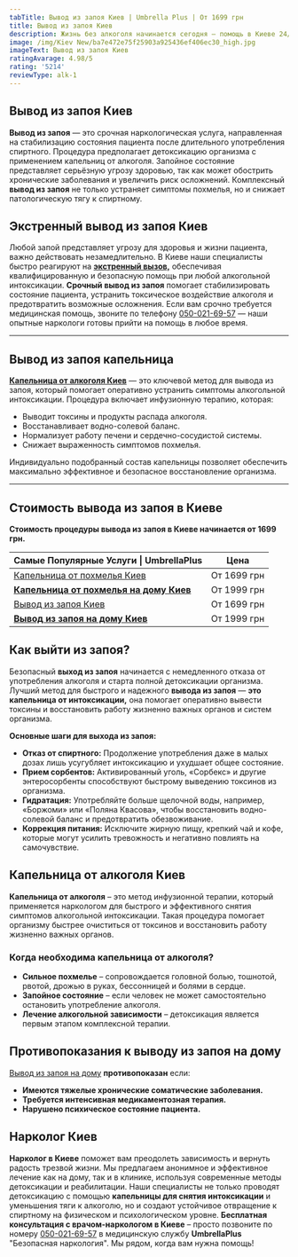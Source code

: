 ```yaml
---
tabTitle: Вывод из запоя Киев | Umbrella Plus | От 1699 грн
title: Вывод из запоя Киев
description: Жизнь без алкоголя начинается сегодня – помощь в Киеве 24/7
image: /img/Kiev New/ba7e472e75f25903a925436ef406ec30_high.jpg
imageText: Вывод из запоя Киев
ratingAvarage: 4.98/5
rating: '5214'
reviewType: alk-1
---
```


## Вывод из запоя Киев

**Вывод из запоя** — это срочная наркологическая услуга, направленная на стабилизацию состояния пациента после длительного употребления спиртного. Процедура предполагает детоксикацию организма с применением капельниц от алкоголя. Запойное состояние представляет серьёзную угрозу здоровью, так как может обострить хронические заболевания и увеличить риск осложнений. Комплексный **вывод из запоя** не только устраняет симптомы похмелья, но и снижает патологическую тягу к спиртному.

## Экстренный вывод из запоя Киев

Любой запой представляет угрозу для здоровья и жизни пациента, важно действовать незамедлительно. В Киеве наши специалисты быстро реагируют на **[экстренный вызов,](https://umbrella-plus.com.ua/kiev/vivod-iz-zapoia-na-domy-kiev/)** обеспечивая квалифицированную и безопасную помощь при любой алкогольной интоксикации. **Срочный вывод из запоя** помогает стабилизировать состояние пациента, устранить токсическое воздействие алкоголя и предотвратить возможные осложнения. Если вам срочно требуется медицинская помощь, звоните по телефону [050-021-69-57](tel:0500216957) — наши опытные наркологи готовы прийти на помощь в любое время.

***

## Вывод из запоя капельница

**[Капельница от алкоголя Киев](https://umbrella-plus.com.ua/kiev/kapelnica_ot_alkogola_kiev/)** — это ключевой метод для вывода из запоя, который помогает оперативно устранить симптомы алкогольной интоксикации. Процедура включает инфузионную терапию, которая:

* Выводит токсины и продукты распада алкоголя.
* Восстанавливает водно-солевой баланс.
* Нормализует работу печени и сердечно-сосудистой системы.
* Снижает выраженность симптомов похмелья.

Индивидуально подобранный состав капельницы позволяет обеспечить максимально эффективное и безопасное восстановление организма.

***

## Стоимость вывода из запоя в Киеве

**Стоимость процедуры вывода из запоя в Киеве начинается от 1699 грн.**

| Самые Популярные Услуги \| UmbrellaPlus                                       | Цена        |
| ----------------------------------------------------------------------------- | ----------- |
| [Капельница от похмелья Киев](Kapelnica_ot_alkogola_kiev)                     | От 1699 грн |
| **[Капельница от похмелья на дому Киев](Kapelnica_ot_alkogola_na_domy_kiev)** | От 1999 грн |
| [Вывод из запоя Киев](Vivod-iz-zapoia-kiev)                                   | От 1699 грн |
| **[Вывод из запоя на дому Киев](Vivod-iz-zapoia-na-domy-kiev)**               | От 1999 грн |

## Как выйти из запоя?

Безопасный **выход из запоя** начинается с немедленного отказа от употребления алкоголя и старта полной детоксикации организма. Лучший метод для быстрого и надежного **вывода из запоя** — **это капельница от интоксикации,** она помогает оперативно вывести токсины и восстановить работу жизненно важных органов и систем организма.

**Основные шаги для выхода из запоя:**

* **Отказ от спиртного:** Продолжение употребления даже в малых дозах лишь усугубляет интоксикацию и ухудшает общее состояние.
* **Прием сорбентов:** Активированный уголь, «Сорбекс» и другие энтеросорбенты способствуют быстрому выведению токсинов из организма.
* **Гидратация:** Употребляйте больше щелочной воды, например, «Боржоми» или «Поляна Квасова», чтобы восстановить водно-солевой баланс и предотвратить обезвоживание.
* **Коррекция питания:** Исключите жирную пищу, крепкий чай и кофе, которые могут усилить тревожность и негативно повлиять на самочувствие.

## Капельница от алкоголя Киев

**Капельница от алкоголя** – это метод инфузионной терапии, который применяется наркологом для быстрого и эффективного снятия симптомов алкогольной интоксикации. Такая процедура помогает организму быстрее очиститься от токсинов и восстановить работу жизненно важных органов.

### &#x20;**Когда необходима капельница от алкоголя?**

* **Сильное похмелье** – сопровождается головной болью, тошнотой, рвотой, дрожью в руках, бессонницей и болями в сердце.
* **Запойное состояние** – если человек не может самостоятельно остановить употребление алкоголя.
* **Лечение алкогольной зависимости** – детоксикация является первым этапом комплексной терапии.

## Противопоказания к выводу из запоя на дому

[Вывод из запоя на дому](https://umbrella-plus.com.ua/kiev/vivod-iz-zapoia-na-domy-kiev/) **противопоказан** если:

* **Имеются тяжелые хронические соматические заболевания.**
* **Требуется интенсивная медикаментозная терапия.**
* **Нарушено психическое состояние пациента.**

## Нарколог Киев

**Нарколог в Киеве** поможет вам преодолеть зависимость и вернуть радость трезвой жизни. Мы предлагаем анонимное и эффективное лечение как на дому, так и в клинике, используя современные методы детоксикации и реабилитации. Наши специалисты не только проводят детоксикацию с помощью **капельницы для снятия интоксикации** и уменьшения тяги к алкоголю, но и создают устойчивое отвращение к спиртному на физическом и психологическом уровне. **Бесплатная консультация с врачом-наркологом в Киеве** – просто позвоните по номеру  [050-021-69-57](tel:0500216957) в медицинскую службу **UmbrellaPlus** "Безопасная наркология". Мы рядом, когда вам нужна помощь!
